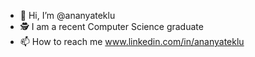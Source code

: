 - 👋 Hi, I’m @ananyateklu
- 🕵 I am a recent Computer Science graduate
- 📫 How to reach me www.linkedin.com/in/ananyateklu

<!---
ananyateklu/ananyateklu is a ✨ special ✨ repository because its `README.md` (this file) appears on your GitHub profile.
You can click the Preview link to take a look at your changes.
--->

